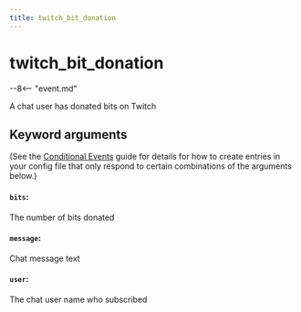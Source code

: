 ```yaml
---
title: twitch_bit_donation
---
```


# twitch_bit_donation


--8<-- "event.md"

A chat user has donated bits on Twitch

## Keyword arguments

(See the [Conditional Events](overview/conditional.md)
guide for details for how to create entries in your config file that
only respond to certain combinations of the arguments below.)

#### `bits`:

The number of bits donated

#### `message`:

Chat message text

#### `user`:

The chat user name who subscribed
